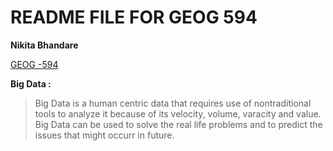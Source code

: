 # README FILE FOR GEOG 594

**Nikita Bhandare**

[GEOG -594](https://drive.google/drive/folders/0B-sRkICKj5CUb2xPWkpuYlZzOHc.com)

**Big Data :**

> Big Data is a human centric data that requires use of nontraditional tools to analyze it because of its velocity, volume, varacity and value. 
> Big Data can be used to solve the real life problems and to predict the issues that might occurr in future. 

